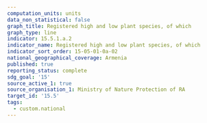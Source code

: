 ```yaml
---
computation_units: units
data_non_statistical: false
graph_title: Registered high and low plant species, of which
graph_type: line
indicator: 15.5.1.a.2
indicator_name: Registered high and low plant species, of which
indicator_sort_order: 15-05-01-0a-02
national_geographical_coverage: Armenia
published: true
reporting_status: complete
sdg_goal: '15'
source_active_1: true
source_organisation_1: Ministry of Nature Protection of RA
target_id: '15.5'
tags:
  - custom.national
---
```

